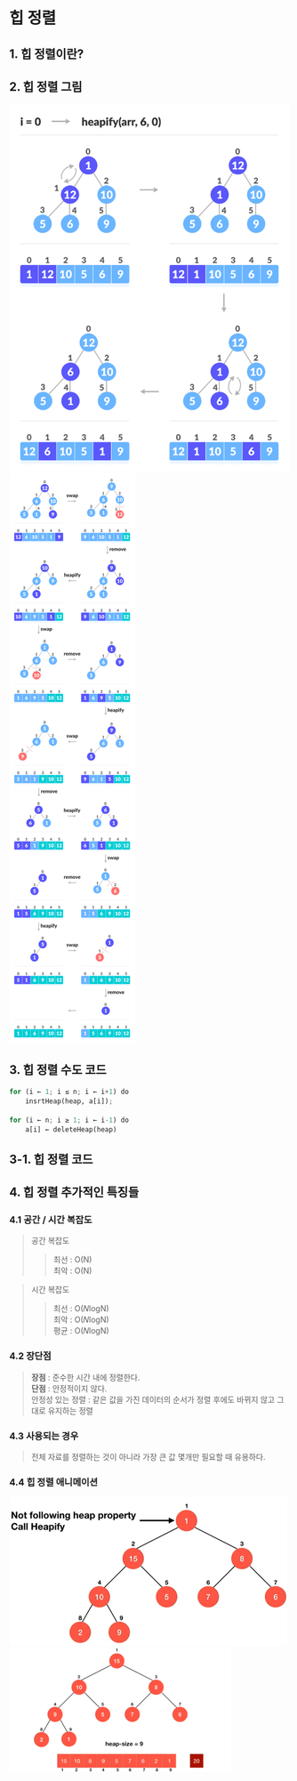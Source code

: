 힙 정렬 
====


## 1. 힙 정렬이란?


## 2. 힙 정렬 그림
![Alt text](/imgs/heapsort1.png)
![Alt text](/imgs/heapsort2.png)


## 3. 힙 정렬 수도 코드
```python
for (i ← 1; i ≤ n; i ← i+1) do
    insrtHeap(heap, a[i]);

for (i ← n; i ≥ 1; i ← i-1) do
    a[i] ← deleteHeap(heap)
```

## 3-1.  힙 정렬 코드

## 4. 힙 정렬 추가적인 특징들
### 4.1 공간 / 시간 복잡도
>공간 복잡도
> > 최선 : O(N) \
최악 : O(N)

>시간 복잡도
> >  최선 : O(𝑁logN) \
최악 : O(𝑁logN) \
평균 : O(𝑁logN)

### 4.2 장단점
> **장점** : 준수한 시간 내에 정렬한다. \
**단점** : 안정적이지 않다. \
안정성 있는 정렬 : 같은 값을 가진 데이터의 순서가 정렬 후에도 바뀌지 않고 그대로 유지하는 정렬

### 4.3 사용되는 경우
> 전체 자료를 정렬하는 것이 아니라 가장 큰 값 몇개만 필요할 때 유용하다.

### 4.4 힙 정렬 애니메이션
![힙 정렬](/imgs/heapsort_move1.gif)
![힙 정렬](/imgs/heapsort_move2.gif)